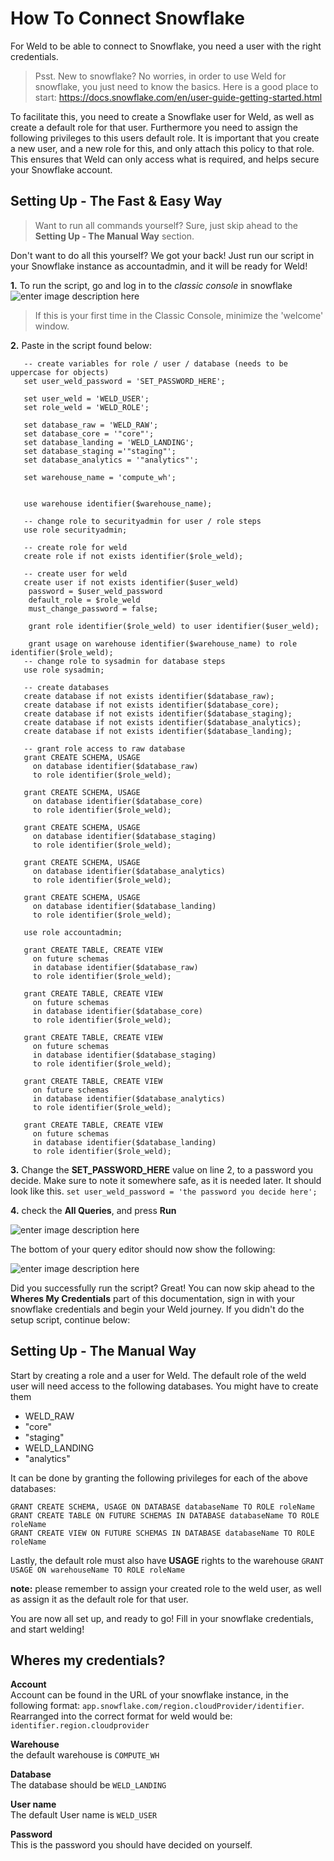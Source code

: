 
# How To Connect Snowflake
For Weld to be able to connect to Snowflake, you need a user with the right credentials.   

>Psst. New to snowflake? No worries, in order to use Weld for snowflake, you just need to know the basics. Here is a good place to start: https://docs.snowflake.com/en/user-guide-getting-started.html  

To facilitate this, you need to create a Snowflake user for Weld, as well as create a default role for that user. Furthermore you need to assign the following privileges to this users default role. It is important that you create a new user, and a new role for this, and only attach this policy to that role. This ensures that Weld can only access what is required, and helps secure your Snowflake account.

## Setting Up - The Fast & Easy Way
>Want to run all commands yourself? Sure, just skip ahead to the **Setting Up - The Manual Way** section.

Don't want to do all this yourself? We got your back! Just run our script in your Snowflake instance as accountadmin, and it will be ready for Weld!

**1.** To run the script, go and log in to the *classic console* in snowflake ![enter image description here](https://lh3.googleusercontent.com/pw/AM-JKLXNC0uH8lYRGwdAIKeDbh-uvg91hD9tJFEDvTMH4aV9zruMuXAMQiDa3wk8M8W2VD1eCbd8r5PhZbw23ybB1LR4bBVWFTud8ynjY_5_jLOesxwxir5SDcu-6liApibkKBn4s8VoMW9_7g28yibKjAU=w1254-h680-no?authuser=0)
>If this is your first time in the Classic Console, minimize the 'welcome' window.

**2.** Paste in the script found below:  

	   -- create variables for role / user / database (needs to be uppercase for objects)
	   set user_weld_password = 'SET_PASSWORD_HERE';

	   set user_weld = 'WELD_USER';	   
	   set role_weld = 'WELD_ROLE';

	   set database_raw = 'WELD_RAW';
	   set database_core = '"core"';
	   set database_landing = 'WELD_LANDING';
	   set database_staging ='"staging"';
	   set database_analytics = '"analytics"';

	   set warehouse_name = 'compute_wh';


	   use warehouse identifier($warehouse_name); 

	   -- change role to securityadmin for user / role steps
	   use role securityadmin;

	   -- create role for weld
	   create role if not exists identifier($role_weld);

	   -- create user for weld
	   create user if not exists identifier($user_weld)
	    password = $user_weld_password
	    default_role = $role_weld 
	    must_change_password = false;

	    grant role identifier($role_weld) to user identifier($user_weld);

	    grant usage on warehouse identifier($warehouse_name) to role identifier($role_weld);
	   -- change role to sysadmin for database steps
	   use role sysadmin;

	   -- create databases
	   create database if not exists identifier($database_raw);
	   create database if not exists identifier($database_core);
	   create database if not exists identifier($database_staging);
	   create database if not exists identifier($database_analytics);
	   create database if not exists identifier($database_landing);

	   -- grant role access to raw database
	   grant CREATE SCHEMA, USAGE
	     on database identifier($database_raw)
	     to role identifier($role_weld);

	   grant CREATE SCHEMA, USAGE
	     on database identifier($database_core)
	     to role identifier($role_weld);

	   grant CREATE SCHEMA, USAGE
	     on database identifier($database_staging)
	     to role identifier($role_weld);

	   grant CREATE SCHEMA, USAGE
	     on database identifier($database_analytics)
	     to role identifier($role_weld);

	   grant CREATE SCHEMA, USAGE
	     on database identifier($database_landing)
	     to role identifier($role_weld);

	   use role accountadmin;

	   grant CREATE TABLE, CREATE VIEW
	     on future schemas
	     in database identifier($database_raw)
	     to role identifier($role_weld);

	   grant CREATE TABLE, CREATE VIEW
	     on future schemas
	     in database identifier($database_core)
	     to role identifier($role_weld);

	   grant CREATE TABLE, CREATE VIEW
	     on future schemas
	     in database identifier($database_staging)
	     to role identifier($role_weld);

	   grant CREATE TABLE, CREATE VIEW
	     on future schemas
	     in database identifier($database_analytics)
	     to role identifier($role_weld);

	   grant CREATE TABLE, CREATE VIEW
	     on future schemas
	     in database identifier($database_landing)
	     to role identifier($role_weld);	

**3.** Change the  **SET_PASSWORD_HERE** value on line 2, to a password you decide. Make sure to note it somewhere safe, as it is needed later. 
It should look like this. 
`set user_weld_password = 'the password you decide here';`

**4.** check the **All Queries**, and press **Run**

![enter image description here](https://lh3.googleusercontent.com/pw/AM-JKLV0zTfbd206H_fAL-Wy-J3hW4TS8otL3o-kngS9XOveFCl45y01cuUiAD2GbP3cgxaDL_UKYedbfajIy6XDO29WcNBXt8JVMn1e0c7ZzAEIlsZ_7WEh_BFectF2muh2DHm_FVnP2-dZlEixCSTz2bw=w1354-h496-no?authuser=0)

The bottom of your query editor should now show the following: 

![enter image description here](https://lh3.googleusercontent.com/pw/AM-JKLUtx6Z6O-78_aJkN-DowQFcBjdahrA4zNRcLEFg1LpOd3B7IVBX1_i4_10Kjeu6yZQDK50DftjyOJJPa5nJVZBWLCiAb9k8oHcgo40Z1ThqKORlbCn1PEXK0OXYuJtXD9xczY07DAmAN0Z-CQR2nNg=w1054-h720-no?authuser=0)

Did you successfully run the script? 
Great! You can now skip ahead to the **Wheres My Credentials** part of this documentation, sign in with your snowflake credentials and begin your Weld journey. If you didn't do the setup script, continue below:

## Setting Up - The Manual Way
Start by creating a role and a user for Weld.
The default role of the weld user will need access to the following databases. You might have to create them

 - WELD_RAW
 - "core"
 - "staging"
 - WELD_LANDING
 - "analytics"

It can be done by granting the following privileges for each of the above databases: 

`GRANT CREATE SCHEMA, USAGE ON DATABASE databaseName TO ROLE roleName`  
`GRANT CREATE TABLE ON FUTURE SCHEMAS IN DATABASE databaseName TO ROLE roleName`  
`GRANT CREATE VIEW ON FUTURE SCHEMAS IN DATABASE databaseName TO ROLE roleName`  

Lastly, the default role must also have **USAGE** rights to the warehouse 
`GRANT USAGE ON warehouseName TO ROLE roleName`

**note:** please remember to assign your created role to the weld user, as well as assign it as the default role for that user.

You are now all set up, and ready to go! Fill in your snowflake credentials, and start welding! 

## Wheres my credentials?
**Account**  
Account can be found in the URL of your snowflake instance, in the following format: 
`app.snowflake.com/region.cloudProvider/identifier`. 
Rearranged into the correct format for weld would be: 
`identifier.region.cloudprovider`

**Warehouse**  
the default warehouse is `COMPUTE_WH`

**Database**  
The database should be `WELD_LANDING`

**User name**  
The default User name is `WELD_USER`

**Password**  
This is the password you should have decided on yourself.